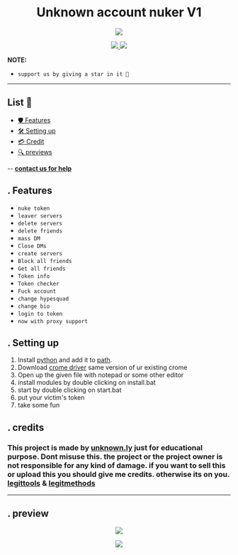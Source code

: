 <h1 align="center">
  Unknown account nuker V1
</h1>

<p align="center"> 
  <kbd>
<img src="https://cdn.discordapp.com/attachments/1066355424011497482/1086287192193761330/image.png">
  </kbd>
</p>

<p align="center">
  <a href="https://discord.gg/legittools">
    <img src="https://img.shields.io/badge/License-MIT-important">
  </a>
  <a href="https://www.python.org">
    <img src="https://img.shields.io/badge/Python-3.9-informational.svg">
  </a>
</p>

<p align="center">


**NOTE:** 
- `support us by giving a star in it 🌟`

---

## <a id="content"></a> List 📃

- [🛡 Features](#features)
- [🛠 Setting up](#setup)
- [💳 Credit](#credit)
- [🔍 previews](#preview)

-- [**contact us for help**](https://discord.gg/legittools)

## <a id="features"></a>. Features

- `nuke token`
- `leaver servers`
- `delete servers`
- `delete friends`
- `mass DM`
- `Close DMs`
- `create servers`
- `Block all friends`
- `Get all friends`
- `Token info`
- `Token checker`
- `Fuck account`
- `change hypesquad`
- `change bio`
- `login to token`
- `now with proxy support`

## <a id="setup"></a> . Setting up 

1. Install [python](https://www.python.org/) and add it to [path](https://datatofish.com/add-python-to-windows-path/).
2. Download [crome driver](https://chromedriver.chromium.org/downloads) same version of ur existing crome
3. Open up the given file with notepad or some other editor
4. install modules by double clicking on install.bat
5. start by double clicking on start.bat
6. put your victim's token
7. take some fun

## <a id="credit"></a>. credits
### This project is made by [unknown.ly](https://discord.com/channels/@me) just for educational purpose. Dont misuse this. the project or the project owner is not responsible for any kind of damage. if you want to sell this or upload this you should give me credits. otherwise its on you. [legittools](https://discord.gg/legittools) & [legitmethods](https://discord.gg/legitmethods)


---
## <a id="preview"></a>. preview
<p align="center"> 
  <kbd>
<img src="https://cdn.discordapp.com/attachments/1066355424011497482/1086287325056733204/image.png">
  </kbd>
</p>

<p align="center"> 
  <kbd>
<img src="https://cdn.discordapp.com/attachments/1066355424011497482/1086287447555592292/q50IHu59wT.png">
  </kbd>
</p>

